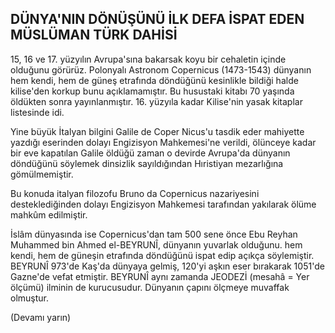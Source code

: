 ## DÜNYA'NIN DÖNÜŞÜNÜ İLK DEFA İSPAT EDEN MÜSLÜMAN TÜRK DAHİSİ

15, 16 ve 17. yüzyılın Avrupa'sına bakarsak koyu bir cehaletin içinde olduğunu görürüz. Po­lonyalı Astronom Copernicus (1473-1543) dün­yanın hem kendi, hem de güneş etrafında dön­düğünü kesinlikle bildiği halde kilise'den korkup bunu açıklamamıştır. Bu husustaki kitabı 70 ya­şında öldükten sonra yayınlanmıştır. 16. yüzyı­la kadar Kilise'nin yasak kitaplar listesinde idi.

Yine büyük İtalyan bilgini Galile de Coper Nicus'u tasdik eder mahiyette yazdığı eserinden dolayı Engizisyon Mahkemesi'ne verildi, ölün­ceye kadar bir eve kapatılan Galile öldüğü za­man o devirde Avrupa'da dünyanın döndüğü­nü söylemek dinsizlik sayıldığından Hıristiyan mezarlığına gömülmemiştir.

Bu konuda italyan filozofu Bruno da Coper­nicus nazariyesini desteklediğinden dolayı Engizisyon Mahkemesi tarafından yakılarak ölüme mahkûm edilmiştir.

İslâm dünyasında ise Copernicus'dan tam 500 sene önce Ebu Reyhan Muhammed bin Ahmed el-BEYRUNÎ, dünyanın yuvarlak olduğunu. hem kendi, hem de güneşin etrafında döndüğü­nü ispat edip açıkça söylemiştir. BEYRUNÎ 973'de Kaş'da dünyaya gelmiş, 120'yi aşkın eser bı­rakarak 1051'de Gazne'de vefat etmiştir. BEY­RUNÎ aynı zamanda JEODEZİ (mesahâ = Yer ölçümü) ilminin de kurucusudur. Dünyanın ça­pını ölçmeye muvaffak olmuştur.

(Devamı yarın)
